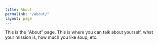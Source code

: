 ```yaml
---
title: About
permalink: "/about/"
layout: page
---
```


This is the "About" page. This is where you can talk about yourself, what your mission is, how much you like soup, etc.
